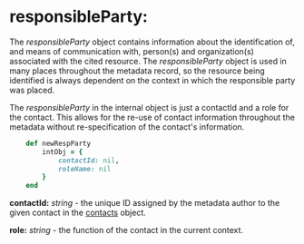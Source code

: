 # responsibleParty:

The *responsibleParty* object contains information about the identification of, and means of communication with, person(s) and organization(s) associated with the cited resource. The *responsibleParty* object is used in many places throughout the metadata record, so the resource being identified is always dependent on the context in which the responsible party was placed.

The *responsibleParty* in the internal object is just a contactId and a role for the contact.  This allows for the re-use of contact information throughout the metadata without re-specification of the contact's information.

````ruby
    def newRespParty
        intObj = {
            contactId: nil,
            roleName: nil
        }
    end
````

__contactId:__ *string* - the unique ID assigned by the metadata author to the given contact in the [contacts](../mdtranslator/contacts.md) object.

__role:__ *string* - the function of the contact in the current context.

